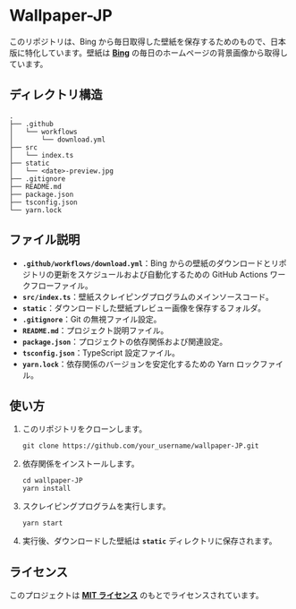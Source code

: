# **Wallpaper-JP**

このリポジトリは、Bing から毎日取得した壁紙を保存するためのもので、日本版に特化しています。壁紙は **[Bing](https://www.bing.com/)** の毎日のホームページの背景画像から取得しています。

## **ディレクトリ構造**

```
.
├── .github
│   └── workflows
│       └── download.yml
├── src
│   └── index.ts
├── static
│   └── <date>-preview.jpg
├── .gitignore
├── README.md
├── package.json
├── tsconfig.json
└── yarn.lock
```

## **ファイル説明**

- **`.github/workflows/download.yml`**：Bing からの壁紙のダウンロードとリポジトリの更新をスケジュールおよび自動化するための GitHub Actions ワークフローファイル。
- **`src/index.ts`**：壁紙スクレイピングプログラムのメインソースコード。
- **`static`**：ダウンロードした壁紙プレビュー画像を保存するフォルダ。
- **`.gitignore`**：Git の無視ファイル設定。
- **`README.md`**：プロジェクト説明ファイル。
- **`package.json`**：プロジェクトの依存関係および関連設定。
- **`tsconfig.json`**：TypeScript 設定ファイル。
- **`yarn.lock`**：依存関係のバージョンを安定化するための Yarn ロックファイル。

## **使い方**

1. このリポジトリをクローンします。
    
    ```
    git clone https://github.com/your_username/wallpaper-JP.git
    ```
    
2. 依存関係をインストールします。
    
    ```
    cd wallpaper-JP
    yarn install
    ```
    
3. スクレイピングプログラムを実行します。
    
    ```
    yarn start
    ```
    
4. 実行後、ダウンロードした壁紙は **`static`** ディレクトリに保存されます。

## **ライセンス**

このプロジェクトは **[MIT ライセンス](https://opensource.org/licenses/MIT)** のもとでライセンスされています。
